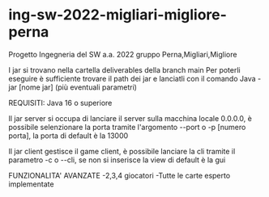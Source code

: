 # ing-sw-2022-migliari-migliore-perna
Progetto Ingegneria del SW a.a. 2022 gruppo Perna,Migliari,Migliore

I jar si trovano nella cartella deliverables della branch main
Per poterli eseguire è sufficiente trovare il path dei jar e lanciatli con il comando Java -jar [nome jar] (più eventuali parametri)

REQUISITI:
Java 16 o superiore

Il jar server si occupa di lanciare il server sulla macchina locale 0.0.0.0, è possibile selenzionare la porta tramite l'argomento --port o -p [numero porta], la porta di default è la 13000

Il jar client gestisce il game client, è possibile lanciare la cli tramite il parametro -c o --cli, se non si inserisce la view di default è la gui

FUNZIONALITA' AVANZATE
-2,3,4 giocatori
-Tutte le carte esperto implementate 


